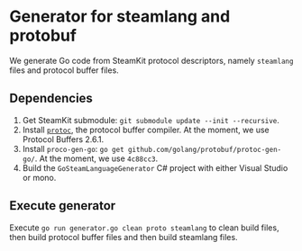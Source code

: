 # Generator for steamlang and protobuf

We generate Go code from SteamKit protocol descriptors, namely `steamlang` files and protocol buffer files.

## Dependencies
1. Get SteamKit submodule: `git submodule update --init --recursive`.
2. Install [`protoc`](https://developers.google.com/protocol-buffers/docs/downloads), the protocol buffer compiler. At the moment, we use Protocol Buffers 2.6.1.
3. Install `proco-gen-go`: `go get github.com/golang/protobuf/protoc-gen-go/`. At the moment, we use
`4c88cc3`.
4. Build the `GoSteamLanguageGenerator` C# project with either Visual Studio or mono.

## Execute generator

Execute `go run generator.go clean proto steamlang` to clean build files, then build protocol buffer files and then build steamlang files.
